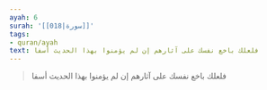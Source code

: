 ```yaml
---
ayah: 6
surah: '[[018|سورة]]'
tags:
- quran/ayah
text: فلعلك باخع نفسك على آثارهم إن لم يؤمنوا بهذا الحديث أسفا
---
```

> فلعلك باخع نفسك على آثارهم إن لم يؤمنوا بهذا الحديث أسفا
